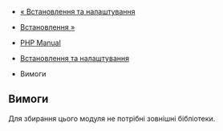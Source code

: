 - [« Встановлення та налаштування](array.setup.md)
- [Встановлення »](array.installation.md)

- [PHP Manual](index.md)
- [Встановлення та налаштування](array.setup.md)
- Вимоги

## Вимоги

Для збирання цього модуля не потрібні зовнішні бібліотеки.
